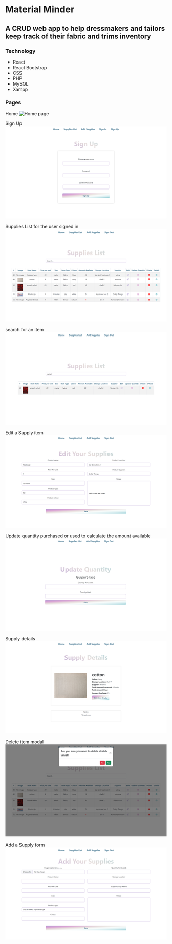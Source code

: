 # Material Minder

## A CRUD web app to help dressmakers and tailors keep track of their fabric and trims inventory

### Technology
- React
- React Bootstrap
- CSS
- PHP
- MySQL
- Xampp

### Pages

Home
![Home page ](./readme-images/home.png)

Sign Up
![Sign Up ](./readme-images/signUp.png)

Supplies List for the user signed in
![supplies ](./readme-images/suppliesList.png)

search for an item
![Search Bar](./readme-images/search.png)


Edit a Supply item
![edit page ](./readme-images/edit.png)

Update quantity purchased or used to calculate the amount available
![update quantity page ](./readme-images/update.png)

Supply details
![supply details page](./readme-images/details.png)

Delete item modal
![delete modal ](./readme-images/delete.png)

Add a Supply form
![Home page ](./readme-images/add.png)

